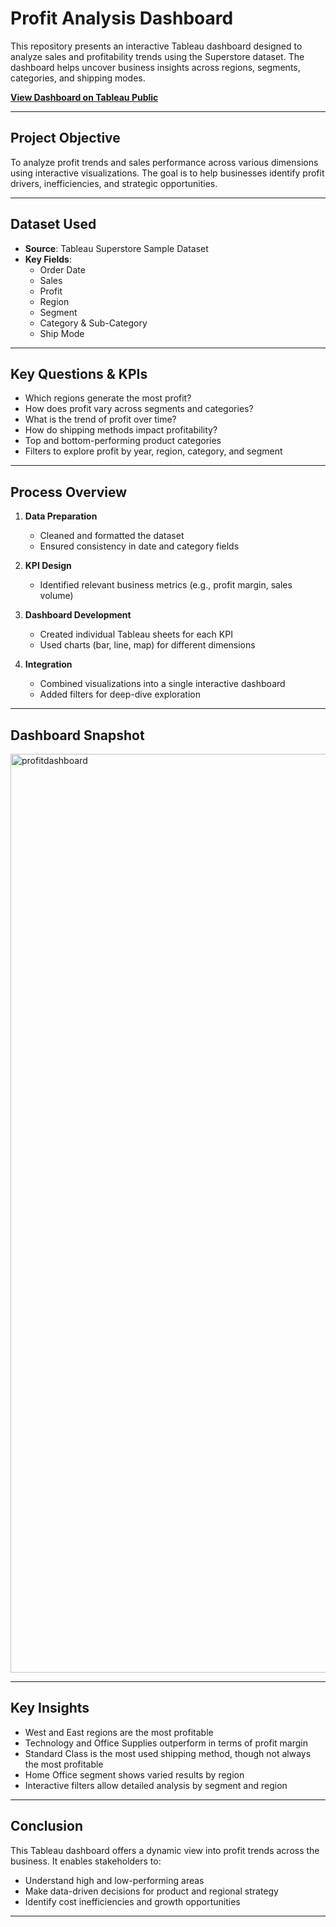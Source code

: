 # Profit Analysis Dashboard

This repository presents an interactive Tableau dashboard designed to analyze sales and profitability trends using the Superstore dataset. The dashboard helps uncover business insights across regions, segments, categories, and shipping modes.

**[View Dashboard on Tableau Public](https://public.tableau.com/app/profile/aishwarya.garikapati/viz/Book4_17477354992590/profitanalysisdb)**

---

## Project Objective

To analyze profit trends and sales performance across various dimensions using interactive visualizations. The goal is to help businesses identify profit drivers, inefficiencies, and strategic opportunities.

---

## Dataset Used

- **Source**: Tableau Superstore Sample Dataset
- **Key Fields**:
  - Order Date
  - Sales
  - Profit
  - Region
  - Segment
  - Category & Sub-Category
  - Ship Mode

---

## Key Questions & KPIs

- Which regions generate the most profit?
- How does profit vary across segments and categories?
- What is the trend of profit over time?
- How do shipping methods impact profitability?
- Top and bottom-performing product categories
- Filters to explore profit by year, region, category, and segment

---

## Process Overview

1. **Data Preparation**
   - Cleaned and formatted the dataset
   - Ensured consistency in date and category fields

2. **KPI Design**
   - Identified relevant business metrics (e.g., profit margin, sales volume)

3. **Dashboard Development**
   - Created individual Tableau sheets for each KPI
   - Used charts (bar, line, map) for different dimensions

4. **Integration**
   - Combined visualizations into a single interactive dashboard
   - Added filters for deep-dive exploration

---

## Dashboard Snapshot


<img width="1470" alt="profitdashboard" src="https://github.com/user-attachments/assets/31be6cc4-9026-40a3-8050-36616df7d084" />

---

## Key Insights

- West and East regions are the most profitable
- Technology and Office Supplies outperform in terms of profit margin
- Standard Class is the most used shipping method, though not always the most profitable
- Home Office segment shows varied results by region
- Interactive filters allow detailed analysis by segment and region

---

## Conclusion

This Tableau dashboard offers a dynamic view into profit trends across the business. It enables stakeholders to:

- Understand high and low-performing areas
- Make data-driven decisions for product and regional strategy
- Identify cost inefficiencies and growth opportunities

---
